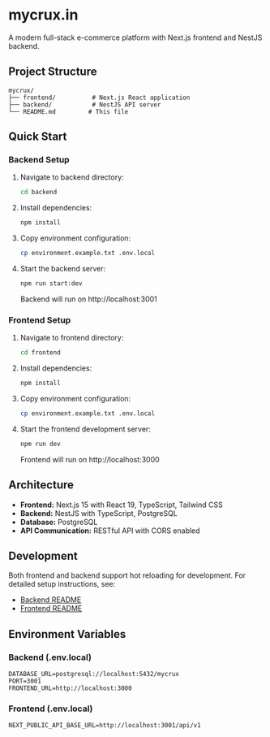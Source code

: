 # mycrux.in

A modern full-stack e-commerce platform with Next.js frontend and NestJS backend.

## Project Structure

```
mycrux/
├── frontend/          # Next.js React application
├── backend/           # NestJS API server
└── README.md         # This file
```

## Quick Start

### Backend Setup
1. Navigate to backend directory:
   ```bash
   cd backend
   ```

2. Install dependencies:
   ```bash
   npm install
   ```

3. Copy environment configuration:
   ```bash
   cp environment.example.txt .env.local
   ```

4. Start the backend server:
   ```bash
   npm run start:dev
   ```
   Backend will run on http://localhost:3001

### Frontend Setup
1. Navigate to frontend directory:
   ```bash
   cd frontend
   ```

2. Install dependencies:
   ```bash
   npm install
   ```

3. Copy environment configuration:
   ```bash
   cp environment.example.txt .env.local
   ```

4. Start the frontend development server:
   ```bash
   npm run dev
   ```
   Frontend will run on http://localhost:3000

## Architecture

- **Frontend:** Next.js 15 with React 19, TypeScript, Tailwind CSS
- **Backend:** NestJS with TypeScript, PostgreSQL
- **Database:** PostgreSQL
- **API Communication:** RESTful API with CORS enabled

## Development

Both frontend and backend support hot reloading for development.
For detailed setup instructions, see:
- [Backend README](./backend/README.md)
- [Frontend README](./frontend/README.md)

## Environment Variables

### Backend (.env.local)
```
DATABASE_URL=postgresql://localhost:5432/mycrux
PORT=3001
FRONTEND_URL=http://localhost:3000
```

### Frontend (.env.local)
```
NEXT_PUBLIC_API_BASE_URL=http://localhost:3001/api/v1
```
